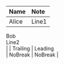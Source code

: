 | Name    | Note     |
| :------ | :------- |
| Alice   | Line1    |
  Bob                 
            Line2     
|         | Trailing |
  Leading             
| NoBreak | NoBreak  |
